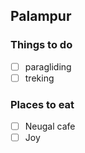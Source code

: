 ## Palampur

### Things to do 
- [ ] paragliding
- [ ] treking

### Places to eat
- [ ] Neugal cafe
- [ ] Joy
